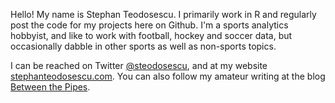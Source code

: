 Hello!
My name is Stephan Teodosescu. I primarily work in R and regularly post the code for my projects here on Github. I'm a sports analytics hobbyist, and like to work with football, hockey and soccer data, but occasionally dabble in other sports as well as non-sports topics.

I can be reached on Twitter [@steodosescu](https://twitter.com/steodosescu), and at my website [stephanteodosescu.com](https://stephanteodosescu.com/). You can also follow my amateur writing at the blog [Between the Pipes](https://betweenthepipes.substack.com/).

<!---
steodose/steodose is a ✨ special ✨ repository because its `README.md` (this file) appears on your GitHub profile.
You can click the Preview link to take a look at your changes.
--->
